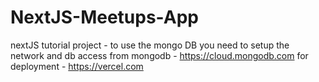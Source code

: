 # NextJS-Meetups-App
 nextJS tutorial project - to use the mongo DB you need to setup the network and db access from mongodb - https://cloud.mongodb.com
 for deployment - https://vercel.com
